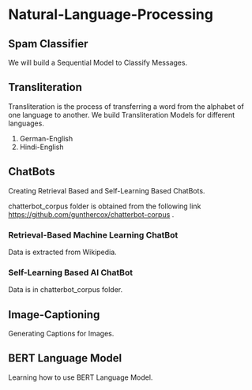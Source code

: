 # Natural-Language-Processing

## Spam Classifier
We will build a Sequential Model to Classify Messages.

## Transliteration
Transliteration is the process of transferring a word from the alphabet of one language to another. We build Transliteration Models for different languages.
1. German-English
2. Hindi-English

## ChatBots
Creating Retrieval Based and Self-Learning Based ChatBots.

chatterbot_corpus folder is obtained from the following link https://github.com/gunthercox/chatterbot-corpus .

### Retrieval-Based Machine Learning ChatBot
Data is extracted from Wikipedia.

### Self-Learning Based AI ChatBot
Data is in chatterbot_corpus folder.

## Image-Captioning
Generating Captions for Images.

## BERT Language Model
Learning how to use BERT Language Model.
